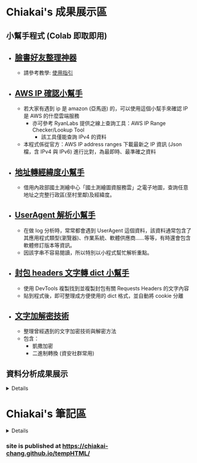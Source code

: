# Chiakai's 成果展示區

## 小幫手程式 (Colab 即取即用)
* ## [臉書好友整理神器](https://colab.research.google.com/drive/1JCgq0qmmsAtfuICuyk_CciQVjgSfKZ33?usp=sharing)
   * 請參考教學: [使用指引](https://drive.google.com/file/d/1KI8intBMvUYx2rTMgFi2utGGM6oxEH0i/view)

* ## [AWS IP 確認小幫手](https://colab.research.google.com/drive/1T7vX0L2gs9VCNzwzSpvsI84rGTFRXl3R?usp=sharing)
   *  若大家有遇到 ip 是 amazon (亞馬遜) 的，可以使用這個小幫手來確認 IP 是 AWS 的什麼雲端服務
      * 亦可參考 RyanLabs 提供之線上查詢工具：AWS IP Range Checker/Lookup Tool
         * 該工具僅能查詢 IPv4 的資料
   * 本程式係從官方：AWS IP address ranges 下載最新之 IP 資訊 (Json 檔，含 IPv4 與 IPv6) 進行比對，為最即時、最準確之資料

* ## [地址轉經緯度小幫手](https://colab.research.google.com/drive/1BWleXRAN1vM82-k9lz-O78fPMqBZf581?usp=sharing)
  * 借用內政部國土測繪中心「國土測繪圖資服務雲」之電子地圖，查詢任意地址之完整行政區(至村里鄰)及經緯度。 

* ## [UserAgent 解析小幫手](https://colab.research.google.com/drive/1IP1t7yFuIYLnTttwcn_V5fy3XkJASk2d?usp=sharing)
  * 在做 log 分析時，常常都會遇到 UserAgent 這個資料，該資料通常包含了其應用程式類型(瀏覽器)、作業系統、軟體供應商……等等，有時還會包含軟體修訂版本等資訊。
  * 因該字串不容易閱讀，所以特別以小程式幫忙解析重點。

* ## [封包 headers 文字轉 dict 小幫手](https://colab.research.google.com/drive/15auzjfvWt6HICDyKtTDEFfKpoT-TlG7s?usp=sharing)
   * 使用 DevTools 複製找到並複製封包有關 Requests Headers 的文字內容
   * 貼到程式後，即可整理成方便使用的 dict 格式，並自動將 cookie 分離

* ## [文字加解密技術](https://colab.research.google.com/drive/1lq6E8jFDKuXveji5zJmzl7m7hT3o3503?usp=sharing)
   * 整理曾經遇到的文字加密技術與解密方法
   * 包含：
      * 凱撒加密
      * 二進制轉換 (資安社群常用)


## 資料分析成果展示

<details> 

* ## 模擬「臺中地區博奕熱區變化趨勢」地圖 (可篩選)
   ### [https://chiakai-chang.github.io/tempHTML/GBplaceVarifyMap(201601~202012).html](https://chiakai-chang.github.io/tempHTML/GBplaceVarifyMap(201601~202012).html)

* ## 模擬「臺中地區博奕熱區變化趨勢」地圖 (純看變化)
   ### [https://chiakai-chang.github.io/tempHTML/GBplaceVarifyMap(201601~202012).html](https://chiakai-chang.github.io/tempHTML/GBplaceVarifyMap(201601~202012).html)

* ## 模擬「疫調個案活動軌跡」地圖 (可篩叢集)
   ### [https://chiakai-chang.github.io/tempHTML/demo1.html](https://chiakai-chang.github.io/tempHTML/demo1.html)

* ## 「110報案關鍵字」詞雲 (By 戰隊長:徐思勤)
   ### [https://chiakai-chang.github.io/tempHTML/key110.html](https://chiakai-chang.github.io/tempHTML/key110.html)

* ## 「e化報案」關鍵字詞雲 (By 戰隊長:徐思勤)
   ### [https://chiakai-chang.github.io/tempHTML/keyE.html](https://chiakai-chang.github.io/tempHTML/keyE.html)
</details> 

# Chiakai's 筆記區

<details> 

* ## 資安事件調查處理 (20211206~20211208)
   ### Day 1：[https://hackmd.io/@chiakai/SecurityCLass_1](https://hackmd.io/@chiakai/SecurityCLass_1)
   ### Day 2：[https://hackmd.io/@chiakai/SecurityCLass_2](https://hackmd.io/@chiakai/SecurityCLass_2)
   ### Day 3：[https://hackmd.io/@chiakai/SecurityCLass_3](https://hackmd.io/@chiakai/SecurityCLass_3)

* ## [讓 Colab 執行時永不斷線的秘密](https://colab.research.google.com/drive/1AypPlaUj0Ysz0H8YG6Op1XZ8nhfOi-Qn?usp=sharing) 
 
* ## [解決分母、分子超大導致分數無法進行四維運算問題](https://colab.research.google.com/drive/1z1pmV2sEoMo-Hhlc9JTnLApYuCLS4veC?usp=sharing)
</details> 

### site is published at https://chiakai-chang.github.io/tempHTML/
